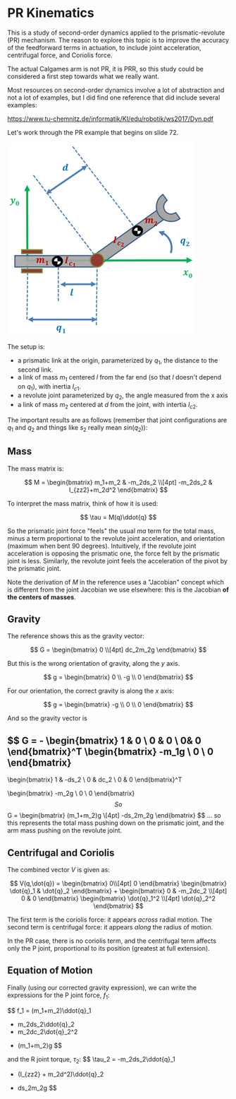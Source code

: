 # PR Kinematics

This is a study of second-order dynamics applied to the prismatic-revolute (PR)
mechanism.  The reason to explore this topic is to improve the accuracy of the
feedforward terms in actuation, to include joint acceleration, centrifugal force,
and Coriolis force.

The actual Calgames arm is not PR, it is PRR, so this study could be considered
a first step towards what we really want.

Most resources on second-order dynamics involve a lot of abstraction and not
a lot of examples, but I did find one reference that did include several examples:

https://www.tu-chemnitz.de/informatik/KI/edu/robotik/ws2017/Dyn.pdf

Let's work through the PR example that begins on slide 72.

<img src="image.png">

The setup is:

* a prismatic link at the origin, parameterized by $q_1$, the distance to the second link.
* a link of mass $m_1$ centered $l$ from the far end (so that $l$ doesn't depend on $q_1$), with inertia $I_{c1}$.
* a revolute joint parameterized by $q_2$, the angle measured from the x axis
* a link of mass $m_2$ centered at $d$ from the joint, with intertia $I_{c2}$.

The important results are as follows (remember that
joint configurations are $q_1$ and $q_2$ and
things like $s_2$ really mean $sin(q_2)$):

## Mass

The mass matrix is:

$$
M =
\begin{bmatrix}
m_1+m_2 & -m_2ds_2 \\[4pt]
-m_2ds_2 & I_{zz2}+m_2d^2
\end{bmatrix}
$$

To interpret the mass matrix, think of how it is used:

$$
\tau = M(q)\ddot{q}
$$

So the prismatic joint force "feels" the
usual $ma$ term for the total mass, minus a term
proportional to the revolute joint acceleration,
and orientation (maximum when
bent 90 degrees).  Intuitively, if the revolute
joint acceleration is opposing the prismatic one,
the force felt by the prismatic joint is less.
Similarly, the revolute joint feels the acceleration
of the pivot by the prismatic joint.

Note the derivation of $M$ in the reference uses a "Jacobian" concept
which is different from the joint Jacobian we use
elsewhere: this is the Jacobian __of the centers of masses__.

## Gravity

The reference shows this as the gravity vector:

$$
G = 
\begin{bmatrix}
0 \\[4pt] 
dc_2m_2g
\end{bmatrix}
$$

But this is the wrong orientation of gravity, along the $y$ axis.

$$
g =
\begin{bmatrix}
0 \\ -g \\ 0
\end{bmatrix}
$$

For our orientation, the correct gravity is along the $x$ axis:

$$
g =
\begin{bmatrix}
-g \\ 0 \\ 0
\end{bmatrix}
$$

And so the gravity vector is

$$
G = -
\begin{bmatrix}
1 & 0 \\
0 & 0 \\
0&  0
\end{bmatrix}^T
\begin{bmatrix}
-m_1g \\
0 \\
0
\end{bmatrix}
-
\begin{bmatrix}
1 & -ds_2 \\
0 & dc_2 \\
0 & 0
\end{bmatrix}^T

\begin{bmatrix}
-m_2g \\
0 \\
0
\end{bmatrix}
$$
So
$$
G =
\begin{bmatrix}
(m_1+m_2)g \\[4pt]
-ds_2m_2g
\end{bmatrix}
$$
... so this represents the total mass pushing
down on the prismatic joint, and the arm mass pushing
on the revolute joint.

## Centrifugal and Coriolis

The combined vector $V$ is given as:

$$
V(q,\dot{q}) = 
\begin{bmatrix}
0\\[4pt]
0
\end{bmatrix}
\begin{bmatrix}
\dot{q}_1 & \dot{q}_2
\end{bmatrix}
+
\begin{bmatrix}
0 & -m_2dc_2 \\[4pt]
0 & 0
\end{bmatrix}
\begin{bmatrix}
\dot{q}_1^2 \\[4pt]
\dot{q}_2^2
\end{bmatrix}
$$

The first term is the coriolis force: it
appears *across* radial motion.  The second term
is centrifugal force: it appears *along* the radius
of motion.

In the PR case, there is no coriolis term, and the
centrifugal term affects only the P joint, proportional
to its position (greatest at full extension).

## Equation of Motion

Finally (using our corrected gravity expression),
we can write the expressions for the P joint
force, $f_1$:

$$
f_1 =
(m_1+m_2)\ddot{q}_1
- m_2ds_2\ddot{q}_2
- m_2dc_2\dot{q}_2^2
+ (m_1+m_2)g
$$

and the R joint torque, $\tau_2$:
$$
\tau_2 =
-m_2ds_2\ddot{q}_1
+ (I_{zz2} + m_2d^2)\ddot{q}_2
- ds_2m_2g
$$

